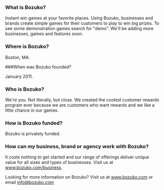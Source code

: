 ### What is Bozuko?

Instant win games at your favorite places.  Using Bozuko, businesses and brands create
simple games for their customers to play to win big prizes.  To see some demonstration
games search for "demo".  We'll be adding more businesses, games and features soon.

### Where is Bozuko?

Boston, MA.

###When was Bozuko founded?

January 2011.

### Who is Bozuko?

We're you.  Not literally, but close.  We created the coolest customer rewards program
ever because we are customers who want rewards and we like a little chance in our games.

### How is Bozuko funded?

Bozuko is privately funded.

### How can my business, brand or agency work with Bozuko?

It costs nothing to get started and our range of offerings deliver unique value for all
sizes and types of businesses.  Visit us at www.bozuko.com/business.

Looking for more information on Bozuko?  Visit us at www.bozuko.com or email info@bozuko.com